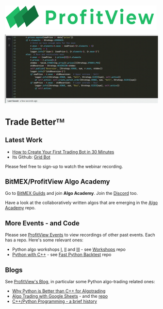 <!--
**profitviews/profitviews** is a ✨ _special_ ✨ repository because its `README.md` (this file) appears on your GitHub profile.
-->

<a href="https://profitview.net" target="_blank"><img src="/assets/images/logo.png" style="width:500px"/></a> 


![](/assets/images/bot-demo.gif)




# Trade Betterᵀᴹ

## Latest Work

* [How to Create Your First Trading Bot in 30 Minutes](https://profitview.net/events/create-your-first-trading-bot)
* Its Github: [Grid Bot](https://github.com/profitviews/grid-bot)

Please feel free to sign-up to watch the webinar recording.

## BitMEX/ProfitView Algo Academy

Go to [BitMEX Guilds](https://www.bitmex.com/guilds) and join **Algo Academy**.  Join the [Discord](https://discord.com/invite/2EYZtHUxnX) too.

Have a look at the collaboratively written algos that are emerging in the [Algo Academy](https://github.com/profitviews/bitmex-algo-academy) repo.

## More Events - and Code

Please see [ProfitView Events](https://profitview.net/events) to view recordings of other past events.  Each has a repo.  Here's some relevant ones:

* Python algo workshops [I](https://profitview.net/events/algorithmic-trading-with-python), [II](https://profitview.net/events/algorithmic-trading-with-python-part-2) and [III](https://profitview.net/events/algorithmic-trading-with-python-part-3) - see [Workshops](https://github.com/profitviews/workshops) repo
* [Python with C++](https://profitview.net/events/cpp-python-algo-trading) - see [Fast Python Backtest](https://github.com/profitviews/fast-python-backtest) repo

## Blogs

See [ProfitView's Blog](https://profitview.net/blog), in particular some Python algo-trading related ones:
* [Why Python is Better than C++ for Algotrading](https://profitview.net/blog/why-python-is-better-than-cpp-for-algotrading)
* [Algo Trading with Google Sheets](https://profitview.net/blog/algo-trading-with-google-sheets) - and the [repo](https://github.com/profitviews/botsheet)
* [C++/Python Programming - a brief history](https://profitview.net/blog/cpp-python-algotrading)


